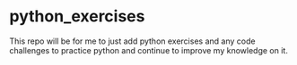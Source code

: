 # python_exercises
This repo will be for me to just add python exercises and any code challenges to practice python and continue to improve my knowledge on it.
